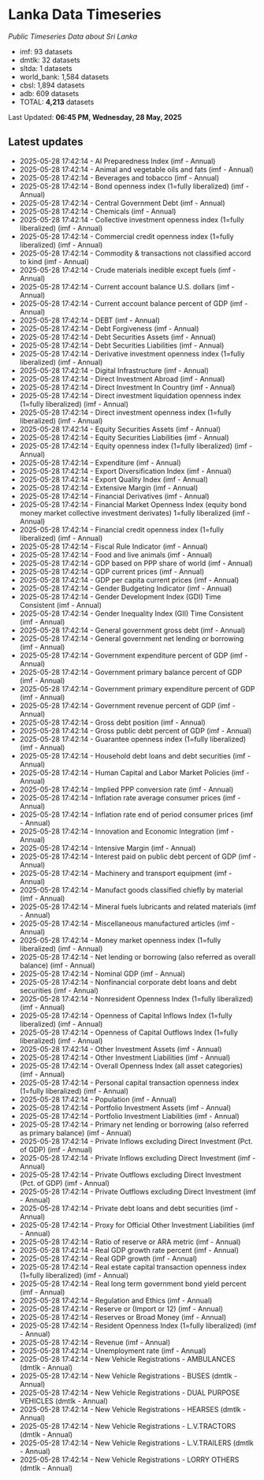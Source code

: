 # Lanka Data Timeseries
*Public Timeseries Data about Sri Lanka*

* imf: 93 datasets
* dmtlk: 32 datasets
* sltda: 1 datasets
* world_bank: 1,584 datasets
* cbsl: 1,894 datasets
* adb: 609 datasets
* TOTAL: **4,213** datasets

Last Updated: **06:45 PM, Wednesday, 28 May, 2025**

## Latest updates

* 2025-05-28 17:42:14 - AI Preparedness Index (imf - Annual)
* 2025-05-28 17:42:14 - Animal and vegetable oils and fats (imf - Annual)
* 2025-05-28 17:42:14 - Beverages and tobacco (imf - Annual)
* 2025-05-28 17:42:14 - Bond openness index (1=fully liberalized) (imf - Annual)
* 2025-05-28 17:42:14 - Central Government Debt (imf - Annual)
* 2025-05-28 17:42:14 - Chemicals (imf - Annual)
* 2025-05-28 17:42:14 - Collective investment openness index (1=fully liberalized) (imf - Annual)
* 2025-05-28 17:42:14 - Commercial credit openness index (1=fully liberalized) (imf - Annual)
* 2025-05-28 17:42:14 - Commodity & transactions not classified accord to kind (imf - Annual)
* 2025-05-28 17:42:14 - Crude materials inedible except fuels (imf - Annual)
* 2025-05-28 17:42:14 - Current account balance U.S. dollars (imf - Annual)
* 2025-05-28 17:42:14 - Current account balance percent of GDP (imf - Annual)
* 2025-05-28 17:42:14 - DEBT (imf - Annual)
* 2025-05-28 17:42:14 - Debt Forgiveness (imf - Annual)
* 2025-05-28 17:42:14 - Debt Securities Assets (imf - Annual)
* 2025-05-28 17:42:14 - Debt Securities Liabilities (imf - Annual)
* 2025-05-28 17:42:14 - Derivative investment openness index (1=fully liberalized) (imf - Annual)
* 2025-05-28 17:42:14 - Digital Infrastructure (imf - Annual)
* 2025-05-28 17:42:14 - Direct Investment Abroad (imf - Annual)
* 2025-05-28 17:42:14 - Direct Investment In Country (imf - Annual)
* 2025-05-28 17:42:14 - Direct investment liquidation openness index (1=fully liberalized) (imf - Annual)
* 2025-05-28 17:42:14 - Direct investment openness index (1=fully liberalized) (imf - Annual)
* 2025-05-28 17:42:14 - Equity Securities Assets (imf - Annual)
* 2025-05-28 17:42:14 - Equity Securities Liabilities (imf - Annual)
* 2025-05-28 17:42:14 - Equity openness index (1=fully liberalized) (imf - Annual)
* 2025-05-28 17:42:14 - Expenditure (imf - Annual)
* 2025-05-28 17:42:14 - Export Diversification Index (imf - Annual)
* 2025-05-28 17:42:14 - Export Quality Index (imf - Annual)
* 2025-05-28 17:42:14 - Extensive Margin (imf - Annual)
* 2025-05-28 17:42:14 - Financial Derivatives (imf - Annual)
* 2025-05-28 17:42:14 - Financial Market Openness Index (equity bond money market collective investment derivates) 1=fully liberalized (imf - Annual)
* 2025-05-28 17:42:14 - Financial credit openness index (1=fully liberalized) (imf - Annual)
* 2025-05-28 17:42:14 - Fiscal Rule Indicator (imf - Annual)
* 2025-05-28 17:42:14 - Food and live animals (imf - Annual)
* 2025-05-28 17:42:14 - GDP based on PPP share of world (imf - Annual)
* 2025-05-28 17:42:14 - GDP current prices (imf - Annual)
* 2025-05-28 17:42:14 - GDP per capita current prices (imf - Annual)
* 2025-05-28 17:42:14 - Gender Budgeting Indicator (imf - Annual)
* 2025-05-28 17:42:14 - Gender Development Index (GDI) Time Consistent (imf - Annual)
* 2025-05-28 17:42:14 - Gender Inequality Index (GII) Time Consistent (imf - Annual)
* 2025-05-28 17:42:14 - General government gross debt (imf - Annual)
* 2025-05-28 17:42:14 - General government net lending or borrowing (imf - Annual)
* 2025-05-28 17:42:14 - Government expenditure percent of GDP (imf - Annual)
* 2025-05-28 17:42:14 - Government primary balance percent of GDP (imf - Annual)
* 2025-05-28 17:42:14 - Government primary expenditure percent of GDP (imf - Annual)
* 2025-05-28 17:42:14 - Government revenue percent of GDP (imf - Annual)
* 2025-05-28 17:42:14 - Gross debt position (imf - Annual)
* 2025-05-28 17:42:14 - Gross public debt percent of GDP (imf - Annual)
* 2025-05-28 17:42:14 - Guarantee openness index (1=fully liberalized) (imf - Annual)
* 2025-05-28 17:42:14 - Household debt loans and debt securities (imf - Annual)
* 2025-05-28 17:42:14 - Human Capital and Labor Market Policies (imf - Annual)
* 2025-05-28 17:42:14 - Implied PPP conversion rate (imf - Annual)
* 2025-05-28 17:42:14 - Inflation rate average consumer prices (imf - Annual)
* 2025-05-28 17:42:14 - Inflation rate end of period consumer prices (imf - Annual)
* 2025-05-28 17:42:14 - Innovation and Economic Integration (imf - Annual)
* 2025-05-28 17:42:14 - Intensive Margin (imf - Annual)
* 2025-05-28 17:42:14 - Interest paid on public debt percent of GDP (imf - Annual)
* 2025-05-28 17:42:14 - Machinery and transport equipment (imf - Annual)
* 2025-05-28 17:42:14 - Manufact goods classified chiefly by material (imf - Annual)
* 2025-05-28 17:42:14 - Mineral fuels lubricants and related materials (imf - Annual)
* 2025-05-28 17:42:14 - Miscellaneous manufactured articles (imf - Annual)
* 2025-05-28 17:42:14 - Money market openness index (1=fully liberalized) (imf - Annual)
* 2025-05-28 17:42:14 - Net lending or borrowing (also referred as overall balance) (imf - Annual)
* 2025-05-28 17:42:14 - Nominal GDP (imf - Annual)
* 2025-05-28 17:42:14 - Nonfinancial corporate debt loans and debt securities (imf - Annual)
* 2025-05-28 17:42:14 - Nonresident Openness Index (1=fully liberalized) (imf - Annual)
* 2025-05-28 17:42:14 - Openness of Capital Inflows Index (1=fully liberalized) (imf - Annual)
* 2025-05-28 17:42:14 - Openness of Capital Outflows Index (1=fully liberalized) (imf - Annual)
* 2025-05-28 17:42:14 - Other Investment Assets (imf - Annual)
* 2025-05-28 17:42:14 - Other Investment Liabilities (imf - Annual)
* 2025-05-28 17:42:14 - Overall Openness Index (all asset categories) (imf - Annual)
* 2025-05-28 17:42:14 - Personal capital transaction openness index (1=fully liberalized) (imf - Annual)
* 2025-05-28 17:42:14 - Population (imf - Annual)
* 2025-05-28 17:42:14 - Portfolio Investment Assets (imf - Annual)
* 2025-05-28 17:42:14 - Portfolio Investment Liabilities (imf - Annual)
* 2025-05-28 17:42:14 - Primary net lending or borrowing (also referred as primary balance) (imf - Annual)
* 2025-05-28 17:42:14 - Private Inflows excluding Direct Investment (Pct. of GDP) (imf - Annual)
* 2025-05-28 17:42:14 - Private Inflows excluding Direct Investment (imf - Annual)
* 2025-05-28 17:42:14 - Private Outflows excluding Direct Investment (Pct. of GDP) (imf - Annual)
* 2025-05-28 17:42:14 - Private Outflows excluding Direct Investment (imf - Annual)
* 2025-05-28 17:42:14 - Private debt loans and debt securities (imf - Annual)
* 2025-05-28 17:42:14 - Proxy for Official Other Investment Liabilities (imf - Annual)
* 2025-05-28 17:42:14 - Ratio of reserve or ARA metric (imf - Annual)
* 2025-05-28 17:42:14 - Real GDP growth rate percent (imf - Annual)
* 2025-05-28 17:42:14 - Real GDP growth (imf - Annual)
* 2025-05-28 17:42:14 - Real estate capital transaction openness index (1=fully liberalized) (imf - Annual)
* 2025-05-28 17:42:14 - Real long term government bond yield percent (imf - Annual)
* 2025-05-28 17:42:14 - Regulation and Ethics (imf - Annual)
* 2025-05-28 17:42:14 - Reserve or (Import or 12) (imf - Annual)
* 2025-05-28 17:42:14 - Reserves or Broad Money (imf - Annual)
* 2025-05-28 17:42:14 - Resident Openness Index (1=fully liberalized) (imf - Annual)
* 2025-05-28 17:42:14 - Revenue (imf - Annual)
* 2025-05-28 17:42:14 - Unemployment rate (imf - Annual)
* 2025-05-28 17:42:14 - New Vehicle Registrations - AMBULANCES (dmtlk - Annual)
* 2025-05-28 17:42:14 - New Vehicle Registrations - BUSES (dmtlk - Annual)
* 2025-05-28 17:42:14 - New Vehicle Registrations - DUAL PURPOSE VEHICLES (dmtlk - Annual)
* 2025-05-28 17:42:14 - New Vehicle Registrations - HEARSES (dmtlk - Annual)
* 2025-05-28 17:42:14 - New Vehicle Registrations - L.V.TRACTORS (dmtlk - Annual)
* 2025-05-28 17:42:14 - New Vehicle Registrations - L.V.TRAILERS (dmtlk - Annual)
* 2025-05-28 17:42:14 - New Vehicle Registrations - LORRY OTHERS (dmtlk - Annual)